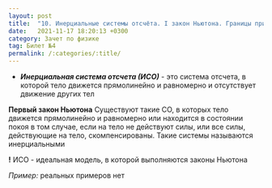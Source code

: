 ```yaml
---
layout: post
title:  "10. Инерциальные системы отсчёта. I закон Ньютона. Границы применения"
date:   2021-11-17 18:20:13 +0300
category: Зачет по физике 
tag: Билет №4
permalink: /:categories/:title/
---
```

- ***Инерциальная система отсчета (ИСО)*** - это система отсчета, в которой тело движется прямолинейно и равномерно и отсутствует движение других тел

**Первый закон Ньютона**
Существуют такие СО, в которых тело движется прямолинейно и равномерно или находится в состоянии покоя в том случае, если на тело не действуют силы, или все силы, действующие на тело, скомпенсированы. Такие системы называются инерциальными

**!** ИСО - идеальная модель, в которой выполняются законы Ньютона

*Пример:* реальных примеров нет